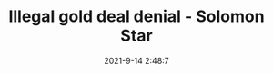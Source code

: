 ---
"title": "Illegal gold deal denial - Solomon Star"
"date": "2021-9-14 2:48:7"
"feed_name": "GOOGLENEWSMINING"
"feed_website": "https://news.google.com/search?q=mining%2Bincident&hl=en-US&gl=US&ceid=US:en"
"feed_rss": "https://news.google.com/rss/search?q=mining%2Bincident&hl=en-US&gl=US&ceid=US:en"
"link": "https://www.solomonstarnews.com/illegal-gold-deal-denial/"
"file": "_posts/2021-1-1-eaffeeccea0ad3fffb462ac7ebd87dcc917530a1.md"
"accident": "0"
"drilling": "0"
"dead": "0"
"injured": "0"
---